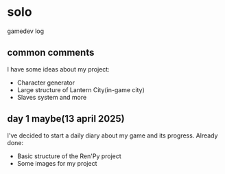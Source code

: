 # solo
gamedev log

## common comments
I have some ideas about my project:
- Character generator
- Large structure of Lantern City(in-game city)
- Slaves system and more
## day 1 maybe(13 april 2025)
I've decided to start a daily diary about my game and its progress.
Already done:
- Basic structure of the Ren'Py project
- Some images for my project
